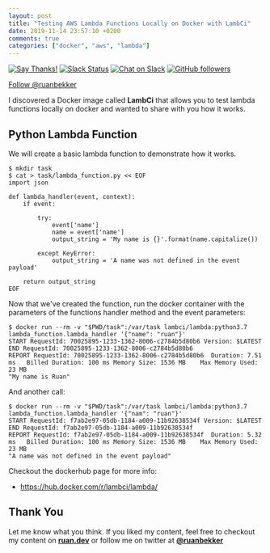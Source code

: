 ```yaml
---
layout: post
title: "Testing AWS Lambda Functions Locally on Docker with LambCi"
date: 2019-11-14 23:57:10 +0200
comments: true
categories: ["docker", "aws", "lambda"]
---
```


[![Say Thanks!](https://img.shields.io/badge/Say%20Thanks-!-1EAEDB.svg)](https://saythanks.io/to/ruanbekker) [![Slack Status](https://linux-hackers-slack.herokuapp.com/badge.svg)](https://linux-hackers-slack.herokuapp.com/) [![Chat on Slack](https://img.shields.io/badge/chat-on_slack-orange.svg)](https://linux-hackers.slack.com/) [![GitHub followers](https://img.shields.io/github/followers/ruanbekker.svg?label=Follow&style=social)](https://github.com/ruanbekker)

<a href="https://twitter.com/ruanbekker?ref_src=twsrc%5Etfw" class="twitter-follow-button" data-show-count="false">Follow @ruanbekker</a><script async src="https://platform.twitter.com/widgets.js" charset="utf-8"></script>

I discovered a Docker image called **LambCi** that allows you to test lambda functions locally on docker and wanted to share with you how it works.

## Python Lambda Function

We will create a basic lambda function to demonstrate how it works.

```
$ mkdir task
$ cat > task/lambda_function.py << EOF
import json

def lambda_handler(event, context):
    if event:

        try:
            event['name']
            name = event['name']
            output_string = 'My name is {}'.format(name.capitalize())

        except KeyError:
            output_string = 'A name was not defined in the event payload'

    return output_string
EOF
```

Now that we've created the function, run the docker container with the parameters of the functions handler method and the event parameters:

```
$ docker run --rm -v "$PWD/task":/var/task lambci/lambda:python3.7 lambda_function.lambda_handler '{"name": "ruan"}'
START RequestId: 70025895-1233-1362-8006-c2784b5d80b6 Version: $LATEST
END RequestId: 70025895-1233-1362-8006-c2784b5d80b6
REPORT RequestId: 70025895-1233-1362-8006-c2784b5d80b6	Duration: 7.51 ms	Billed Duration: 100 ms	Memory Size: 1536 MB	Max Memory Used: 23 MB
"My name is Ruan"
```

And another call:

```
$ docker run --rm -v "$PWD/task":/var/task lambci/lambda:python3.7 lambda_function.lambda_handler '{"nam": "ruan"}'
START RequestId: f7ab2e97-05db-1184-a009-11b92638534f Version: $LATEST
END RequestId: f7ab2e97-05db-1184-a009-11b92638534f
REPORT RequestId: f7ab2e97-05db-1184-a009-11b92638534f	Duration: 5.32 ms	Billed Duration: 100 ms	Memory Size: 1536 MB	Max Memory Used: 23 MB
"A name was not defined in the event payload"
```

Checkout the dockerhub page for more info:
- https://hub.docker.com/r/lambci/lambda/

## Thank You

Let me know what you think. If you liked my content, feel free to checkout my content on **[ruan.dev](https://ruan.dev/)** or follow me on twitter at **[@ruanbekker](https://twitter.com/ruanbekker)**

<center><script type='text/javascript' src='https://ko-fi.com/widgets/widget_2.js'></script><script type='text/javascript'>kofiwidget2.init('Buy Me a Coffee', '#46b798', 'A6423ZIQ');kofiwidget2.draw();</script></center>
